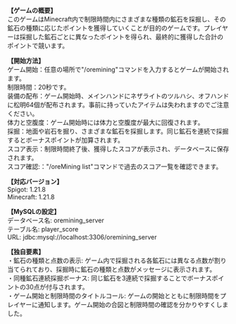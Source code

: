 <!DOCTYPE html><html><head><meta http-equiv="Content-Type" content="text/html; charset=UTF-8"><link rel="stylesheet" type="text/css" id="u0" href="https://rakko.tools/tools/129/lib/tinymce/skins/ui/oxide/content.min.css"><link rel="stylesheet" type="text/css" id="u1" href="https://rakko.tools/tools/129/lib/tinymce/skins/content/default/content.min.css"></head><body id="tinymce" class="mce-content-body " data-id="content" contenteditable="true" spellcheck="false"><p><strong>【ゲームの概要】</strong><br>このゲームはMinecraft内で制限時間内にさまざまな種類の鉱石を採掘し、その鉱石の種類に応じたポイントを獲得していくことが目的のゲームです。プレイヤーは採掘した鉱石ごとに異なったポイントを得られ、最終的に獲得した合計のポイントで競います。</p><p><strong>【開始方法】</strong><br>ゲーム開始：任意の場所で"/oremining"コマンドを入力するとゲームが開始されます。<br>制限時間：20秒です。<br>装備の配布：ゲーム開始時、メインハンドにネザライトのツルハシ、オフハンドに松明64個が配布されます。事前に持っていたアイテムは失われますのでご注意ください。<br>体力と空腹度：ゲーム開始時には体力と空腹度が最大に回復されます。<br>採掘：地面や岩石を掘り、さまざまな鉱石を採掘します。同じ鉱石を連続で採掘するとボーナスポイントが加算されます。<br>スコア表示：制限時間終了後、獲得したスコアが表示され、データベースに保存されます。<br>スコア確認:："/oreMining list"コマンドで過去のスコア一覧を確認できます。</p><p><strong>【対応バージョン】</strong><br>Spigot: 1.21.8<br>Minecraft: 1.21.8</p><p><strong>【MySQLの設定】</strong><br>データベース名: oremining_server<br>テーブル名: player_score<br>URL: jdbc:mysql://localhost:3306/oremining_server</p><p><strong>【独自要素】</strong><br>・鉱石の種類と点数の表示: ゲーム内で採掘される各鉱石には異なる点数が割り当てられており、採掘時に鉱石の種類と点数がメッセージに表示されます。<br>・同種鉱石連続採掘ボーナス: 同じ鉱石を3連続で採掘することでボーナスポイントの30点が付与されます。<br>・ゲーム開始と制限時間のタイトルコール: ゲームの開始とともに制限時間をプレイヤーに通知します。ゲーム開始の合図と制限時間の確認を分かりやすくしました。</p></body></html>
